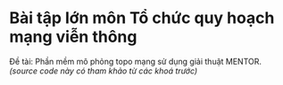 # Bài tập lớn môn Tổ chức quy hoạch mạng viễn thông

Đề tài: Phần mềm mô phỏng topo mạng sử dụng giải thuật MENTOR.  
*(source code này có tham khảo từ các khoá trước)*
